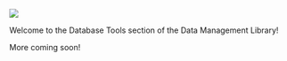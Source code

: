 ![](common-template/img/dbtools-title.png)


Welcome to the Database Tools section of the Data Management Library! 

More coming soon!












